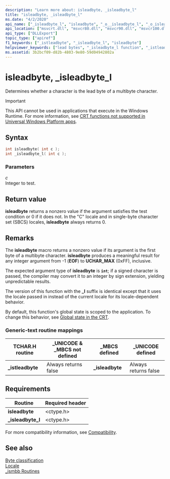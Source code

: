 ```yaml
---
description: "Learn more about: isleadbyte, _isleadbyte_l"
title: "isleadbyte, _isleadbyte_l"
ms.date: "4/2/2020"
api_name: ["_isleadbyte_l", "isleadbyte", "_o__isleadbyte_l", "_o_isleadbyte"]
api_location: ["msvcrt.dll", "msvcr80.dll", "msvcr90.dll", "msvcr100.dll", "msvcr100_clr0400.dll", "msvcr110.dll", "msvcr110_clr0400.dll", "msvcr120.dll", "msvcr120_clr0400.dll", "ucrtbase.dll", "api-ms-win-crt-string-l1-1-0.dll", "api-ms-win-crt-private-l1-1-0.dll"]
api_type: ["DLLExport"]
topic_type: ["apiref"]
f1_keywords: ["_istleadbyte", "_isleadbyte_l", "isleadbyte"]
helpviewer_keywords: ["lead bytes", "_isleadbyte_l function", "_istleadbyte function", "istleadbyte function", "isleadbyte function"]
ms.assetid: 3b2bcf09-d82b-4803-9e80-59d04942802a
---
```

# isleadbyte, _isleadbyte_l

Determines whether a character is the lead byte of a multibyte character.

> [!IMPORTANT]
> This API cannot be used in applications that execute in the Windows Runtime. For more information, see [CRT functions not supported in Universal Windows Platform apps](../../cppcx/crt-functions-not-supported-in-universal-windows-platform-apps.md).

## Syntax

```C
int isleadbyte( int c );
int _isleadbyte_l( int c );
```

### Parameters

*c*<br/>
Integer to test.

## Return value

**isleadbyte** returns a nonzero value if the argument satisfies the test condition or 0 if it does not. In the "C" locale and in single-byte character set (SBCS) locales, **isleadbyte** always returns 0.

## Remarks

The **isleadbyte** macro returns a nonzero value if its argument is the first byte of a multibyte character. **isleadbyte** produces a meaningful result for any integer argument from -1 (**EOF**) to **UCHAR_MAX** (0xFF), inclusive.

The expected argument type of **isleadbyte** is **`int`**; if a signed character is passed, the compiler may convert it to an integer by sign extension, yielding unpredictable results.

The version of this function with the **_l** suffix is identical except that it uses the locale passed in instead of the current locale for its locale-dependent behavior.

By default, this function's global state is scoped to the application. To change this behavior, see [Global state in the CRT](../global-state.md).

### Generic-text routine mappings

|TCHAR.H routine|_UNICODE & _MBCS not defined|_MBCS defined|_UNICODE defined|
|---------------------|------------------------------------|--------------------|-----------------------|
|**_istleadbyte**|Always returns false|**_isleadbyte**|Always returns false|

## Requirements

|Routine|Required header|
|-------------|---------------------|
|**isleadbyte**|\<ctype.h>|
|**_isleadbyte_l**|\<ctype.h>|

For more compatibility information, see [Compatibility](../compatibility.md).

## See also

[Byte classification](../byte-classification.md)\
[Locale](../locale.md)\
[_ismbb Routines](../ismbb-routines.md)

